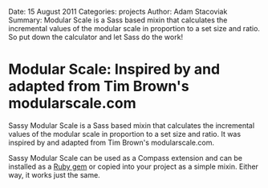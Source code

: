 Date: 15 August 2011
Categories: projects
Author: Adam Stacoviak
Summary: Modular Scale is a Sass based mixin that calculates the incremental values of the modular scale in proportion to a set size and ratio. So put down the calculator and let Sass do the work!

# Modular Scale: Inspired by and adapted from Tim Brown's modularscale.com

Sassy Modular Scale is a Sass based mixin that calculates the incremental values of the modular scale in proportion to a set size and ratio. It was inspired by and adapted from Tim Brown's modularscale.com.

Sassy Modular Scale can be used as a Compass extension and can be installed as a [Ruby gem](https://rubygems.org/gems/modular-scale) or copied into your project as a simple mixin. Either way, it works just the same.